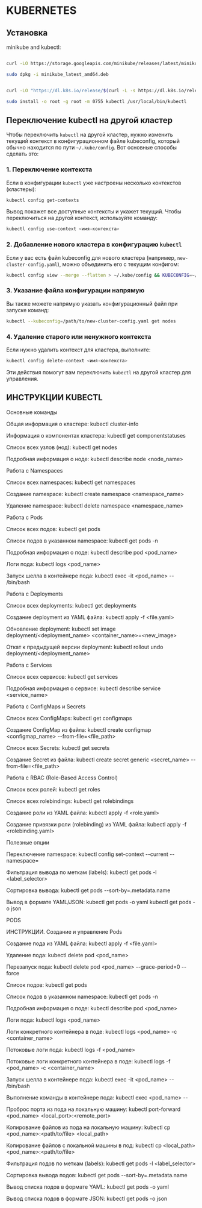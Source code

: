 

# KUBERNETES

## Установка

minikube and kubectl:  
```bash

curl -LO https://storage.googleapis.com/minikube/releases/latest/minikube_latest_amd64.deb

sudo dpkg -i minikube_latest_amd64.deb


curl -LO "https://dl.k8s.io/release/$(curl -L -s https://dl.k8s.io/release/stable.txt)/bin/linux/amd64/kubectl"

sudo install -o root -g root -m 0755 kubectl /usr/local/bin/kubectl
```
## Переключение kubectl на другой кластер
Чтобы переключить `kubectl` на другой кластер, нужно изменить текущий контекст в конфигурационном файле kubeconfig, который обычно находится по пути `~/.kube/config`. Вот основные способы сделать это:

### 1. Переключение контекста
Если в конфигурации `kubectl` уже настроены несколько контекстов (кластеры):

```bash
kubectl config get-contexts
```

Вывод покажет все доступные контексты и укажет текущий. Чтобы переключиться на другой контекст, используйте команду:

```bash
kubectl config use-context <имя-контекста>
```

### 2. Добавление нового кластера в конфигурацию `kubectl`
Если у вас есть файл kubeconfig для нового кластера (например, `new-cluster-config.yaml`), можно объединить его с текущим конфигом:

```bash
kubectl config view --merge --flatten > ~/.kube/config && KUBECONFIG=~/.kube/config:new-cluster-config.yaml kubectl config view --merge --flatten > ~/.kube/config
```

### 3. Указание файла конфигурации напрямую
Вы также можете напрямую указать конфигурационный файл при запуске команд:

```bash
kubectl --kubeconfig=/path/to/new-cluster-config.yaml get nodes
```

### 4. Удаление старого или ненужного контекста
Если нужно удалить контекст для кластера, выполните:

```bash
kubectl config delete-context <имя-контекста>
```

Эти действия помогут вам переключить `kubectl` на другой кластер для управления.


## ИНСТРУКЦИИ KUBECTL
Основные команды

Общая информация о кластере:
kubectl cluster-info

Информация о компонентах кластера:
kubectl get componentstatuses

Список всех узлов (нод):
kubectl get nodes

Подробная информация о ноде:
kubectl describe node <node_name>

Работа с Namespaces

Список всех namespaces:
kubectl get namespaces

Создание namespace:
kubectl create namespace <namespace_name>

Удаление namespace:
kubectl delete namespace <namespace_name>

Работа с Pods

Список всех подов:
kubectl get pods

Список подов в указанном namespace:
kubectl get pods -n <namespace>

Подробная информация о поде:
kubectl describe pod <pod_name>

Логи пода:
kubectl logs <pod_name>

Запуск шелла в контейнере пода:
kubectl exec -it <pod_name> -- /bin/bash

Работа с Deployments

Список всех deployments:
kubectl get deployments

Создание deployment из YAML файла:
kubectl apply -f <file.yaml>

Обновление deployment:
kubectl set image deployment/<deployment_name> <container_name>=<new_image>

Откат к предыдущей версии deployment:
kubectl rollout undo deployment/<deployment_name>

Работа с Services

Список всех сервисов:
kubectl get services

Подробная информация о сервисе:
kubectl describe service <service_name>

Работа с ConfigMaps и Secrets

Список всех ConfigMaps:
kubectl get configmaps

Создание ConfigMap из файла:
kubectl create configmap <configmap_name> --from-file=<file_path>

Список всех Secrets:
kubectl get secrets

Создание Secret из файла:
kubectl create secret generic <secret_name> --from-file=<file_path>

Работа с RBAC (Role-Based Access Control)

Список всех ролей:
kubectl get roles

Список всех rolebindings:
kubectl get rolebindings

Создание роли из YAML файла:
kubectl apply -f <role.yaml>

Создание привязки роли (rolebinding) из YAML файла:
kubectl apply -f <rolebinding.yaml>

Полезные опции

Переключение namespace:
kubectl config set-context --current --namespace=<namespace>

Фильтрация вывода по меткам (labels):
kubectl get pods -l <label_selector>

Сортировка вывода:
kubectl get pods --sort-by=.metadata.name

Вывод в формате YAML/JSON:
kubectl get pods -o yaml
kubectl get pods -o json



PODS

ИНСТРУКЦИИ. Создание и управление Pods

Создание пода из YAML файла:
kubectl apply -f <file.yaml>

Удаление пода:
kubectl delete pod <pod_name>

Перезапуск пода:
kubectl delete pod <pod_name> --grace-period=0 --force

Список подов:
kubectl get pods

Список подов в указанном namespace:
kubectl get pods -n <namespace>

Подробная информация о поде:
kubectl describe pod <pod_name>

Логи пода:
kubectl logs <pod_name>

Логи конкретного контейнера в поде:
kubectl logs <pod_name> -c <container_name>

Потоковые логи пода:
kubectl logs -f <pod_name>

Потоковые логи конкретного контейнера в поде:
kubectl logs -f <pod_name> -c <container_name>

Запуск шелла в контейнере пода:
kubectl exec -it <pod_name> -- /bin/bash

Выполнение команды в контейнере пода:
kubectl exec <pod_name> -- <command>

Проброс порта из пода на локальную машину:
kubectl port-forward <pod_name> <local_port>:<remote_port>

Копирование файлов из пода на локальную машину:
kubectl cp <pod_name>:<path/to/file> <local_path>

Копирование файлов с локальной машины в под:
kubectl cp <local_path> <pod_name>:<path/to/file>

Фильтрация подов по меткам (labels):
kubectl get pods -l <label_selector>

Сортировка вывода подов:
kubectl get pods --sort-by=.metadata.name

Вывод списка подов в формате YAML:
kubectl get pods -o yaml

Вывод списка подов в формате JSON:
kubectl get pods -o json
